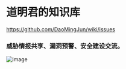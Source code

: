 # 道明君的知识库
https://github.com/DaoMingJun/wiki/issues

### 威胁情报共享、漏洞预警、安全建设交流。
![image](https://user-images.githubusercontent.com/40303313/47423623-1b7e0c80-d7b8-11e8-8f2a-a7bb3f4ff1ba.png)
